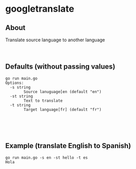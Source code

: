 # googletranslate

## About

Translate source language to another language
<br /><br /><br />
## Defaults (without passing values)

```
go run main.go 
Options:
  -s string
        Source lanuguage[en (default "en")
  -st string
        Text to translate
  -t string
        Target language[fr] (default "fr")
```
<br /><br /><br />
## Example (translate English to Spanish)
```
go run main.go -s en -st hello -t es
Hola
```